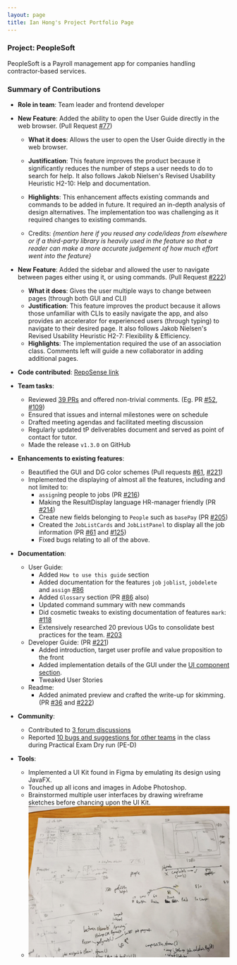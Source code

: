 ```yaml
---
layout: page
title: Ian Hong's Project Portfolio Page
---
```


### Project: PeopleSoft

PeopleSoft is a Payroll management app for companies handling contractor-based services.


### Summary of Contributions

* **Role in team**: Team leader and frontend developer
* **New Feature**: Added the ability to open the User Guide directly in the web browser. (Pull Request [\#77](https://github.com/AY2122S2-CS2103T-T11-4/tp/pull/77))
  * **What it does**: Allows the user to open the User Guide directly in the web browser.
  * **Justification**: This feature improves the product because it significantly reduces the number of steps a user needs to do to search for help. It also follows Jakob Nielsen's Revised Usability Heuristic H2-10: Help and documentation.
  * **Highlights**: This enhancement affects existing commands and commands to be added in future. It required an in-depth analysis of design alternatives. The implementation too was challenging as it required changes to existing commands.

  * Credits: *{mention here if you reused any code/ideas from elsewhere or if a third-party library is heavily used in the feature so that a reader can make a more accurate judgement of how much effort went into the feature}*

* **New Feature**: Added the sidebar and allowed the user to navigate between pages either using it, or using commands. (Pull Request [\#222](https://github.com/AY2122S2-CS2103T-T11-4/tp/pull/222))
  * **What it does**: Gives the user multiple ways to change between pages (through both GUI and CLI)
  * **Justification**: This feature improves the product because it allows those unfamiliar with CLIs to easily navigate the app, and also provides an accelerator for experienced users (through typing) to navigate to their desired page. It also follows Jakob Nielsen's Revised Usability Heuristic H2-7: Flexibility & Efficiency.
  * **Highlights**: The implementation required the use of an association class. Comments left will guide a new collaborator in adding additional pages.

* **Code contributed**: [RepoSense link](https://nus-cs2103-ay2122s2.github.io/tp-dashboard/?search=ian-from-dover&sort=groupTitle&sortWithin=title&since=2022-02-18&timeframe=commit&mergegroup=&groupSelect=groupByRepos&breakdown=true&checkedFileTypes=docs~functional-code~test-code~other&tabOpen=true&tabType=authorship&zFR=false&tabAuthor=ian-from-dover&tabRepo=AY2122S2-CS2103T-T11-4%2Ftp%5Bmaster%5D&authorshipIsMergeGroup=false&authorshipFileTypes=docs~functional-code~test-code~other&authorshipIsBinaryFileTypeChecked=false)

* **Team tasks**:
  * Reviewed [39 PRs](https://github.com/AY2122S2-CS2103T-T11-4/tp/pulls?q=is%3Apr+is%3Aclosed+reviewed-by%3Aian-from-dover+) and offered non-trivial comments. (Eg. PR [\#52](https://github.com/AY2122S2-CS2103T-T11-4/tp/pull/52), [\#109](https://github.com/AY2122S2-CS2103T-T11-4/tp/pull/109))
  * Ensured that issues and internal milestones were on schedule
  * Drafted meeting agendas and facilitated meeting discussion
  * Regularly updated tP deliverables document and served as point of contact for tutor.
  * Made the release `v1.3.0` on GitHub

* **Enhancements to existing features**:
  * Beautified the GUI and DG color schemes (Pull requests [\#61](https://github.com/AY2122S2-CS2103T-T11-4/tp/pull/61), [\#221](https://github.com/AY2122S2-CS2103T-T11-4/tp/pull/221))
  * Implemented the displaying of almost all the features, including and not limited to:
    * `assign`ing people to jobs (PR [\#216](https://github.com/AY2122S2-CS2103T-T11-4/tp/pull/216))
    * Making the ResultDisplay language HR-manager friendly (PR [\#214](https://github.com/AY2122S2-CS2103T-T11-4/tp/pull/214))
    * Create new fields belonging to `People` such as `basePay` (PR [\#205](https://github.com/AY2122S2-CS2103T-T11-4/tp/pull/205))
    * Created the `JobListCards` and `JobListPanel` to display all the job information (PR [\#61](https://github.com/AY2122S2-CS2103T-T11-4/tp/pull/61) and [\#125](https://github.com/AY2122S2-CS2103T-T11-4/tp/pull/125))
    * Fixed bugs relating to all of the above.

* **Documentation**:
  * User Guide:
    * Added `How to use this guide` section
    * Added documentation for the features `job` `joblist`, `jobdelete` and `assign` [\#86](https://github.com/AY2122S2-CS2103T-T11-4/tp/pull/86/files)
    * Added `Glossary` section (PR [\#86](https://github.com/AY2122S2-CS2103T-T11-4/tp/pull/86/files) also)
    * Updated command summary with new commands
    * Did cosmetic tweaks to existing documentation of features `mark`: [\#118](https://github.com/AY2122S2-CS2103T-T11-4/tp/pull/118/)
    * Extensively researched 20 previous UGs to consolidate best practices for the team. [\#203](https://github.com/AY2122S2-CS2103T-T11-4/tp/issues/203)
  * Developer Guide: (PR [\#221](https://github.com/AY2122S2-CS2103T-T11-4/tp/pull/221))
    * Added introduction, target user profile and value proposition to the front
    * Added implementation details of the GUI under the [UI component section](https://ay2122s2-cs2103t-t11-4.github.io/tp/DeveloperGuide.html).
    * Tweaked User Stories
  * Readme:
    * Added animated preview and crafted the write-up for skimming. (PR [\#36](https://github.com/AY2122S2-CS2103T-T11-4/tp/pull/36) and [\#222](https://github.com/AY2122S2-CS2103T-T11-4/tp/pull/222))

* **Community**:
  * Contributed to [3 forum discussions](https://github.com/nus-cs2103-AY2122S2/forum/issues?q=is%3Aissue+author%3Aian-from-dover)
  * Reported [10 bugs and suggestions for other teams](https://github.com/ian-from-dover/ped/issues) in the class during Practical Exam Dry run (PE-D)

* **Tools**:
  * Implemented a UI Kit found in Figma by emulating its design using JavaFX.
  * Touched up all icons and images in Adobe Photoshop.
  * Brainstormed multiple user interfaces by drawing wireframe sketches before chancing upon the UI Kit.
  * ![Sketches](../images/ian_sketches.jpg)
